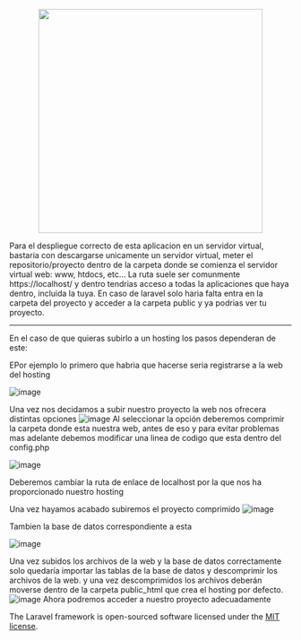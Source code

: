<p align="center"><a href="https://laravel.com" target="_blank"><img src="https://raw.githubusercontent.com/laravel/art/master/logo-lockup/5%20SVG/2%20CMYK/1%20Full%20Color/laravel-logolockup-cmyk-red.svg" width="400"></a></p>

Para el despliegue correcto de esta aplicacion en un servidor virtual, bastaria con descargarse unicamente un servidor virtual, meter el repositorio/proyecto dentro de la carpeta donde se comienza el servidor virtual web: www, htdocs, etc... 
La ruta suele ser comunmente https://localhost/ y dentro tendrias acceso a todas la aplicaciones que haya dentro, incluida la tuya. En caso de laravel solo haria falta entra en la carpeta del proyecto y acceder a la carpeta public y ya podrias ver tu proyecto.

-----------------------------------------

En el caso de que quieras subirlo a un hosting los pasos dependeran de este:

EPor ejemplo lo primero que habria que hacerse seria registrarse a la web del hosting 

![image](https://user-images.githubusercontent.com/76107525/155650842-2149d29f-92ba-4efd-bdd4-7079fffaf243.png)

Una vez nos decidamos a subir nuestro proyecto la web nos ofrecera distintas opciones
![image](https://user-images.githubusercontent.com/76107525/155650943-5d98cbae-09ea-46f4-892d-f3cc47dd5c4e.png)
Al seleccionar la opción deberemos comprimir la carpeta donde esta nuestra web, antes de eso y para evitar problemas mas adelante debemos modificar una linea de codigo que esta dentro del config.php

![image](https://user-images.githubusercontent.com/76107525/155651084-f91de574-71ea-46a8-ae72-a8143a311f6e.png)

Deberemos cambiar la ruta de enlace de localhost por la que nos ha proporcionado nuestro hosting

Una vez hayamos acabado subiremos el proyecto comprimido
![image](https://user-images.githubusercontent.com/76107525/155651174-900fee63-1344-4032-9cf5-bb56046c8bed.png)

Tambien la base de datos correspondiente a esta

![image](https://user-images.githubusercontent.com/76107525/155651271-bf799363-569b-48c9-b943-31a8ef0c00e6.png)

Una vez subidos los archivos de la web y la base de datos correctamente solo quedaría importar las tablas de la base de datos y descomprimir los archivos de la web.
y una vez descomprimidos los archivos deberán moverse dentro de la carpeta public_html que crea el hosting por defecto.
![image](https://user-images.githubusercontent.com/76107525/155651384-5001a6fd-74ce-4e2d-a2ef-2438591fb851.png)
Ahora podremos acceder a nuestro proyecto adecuadamente

The Laravel framework is open-sourced software licensed under the [MIT license](https://opensource.org/licenses/MIT).
